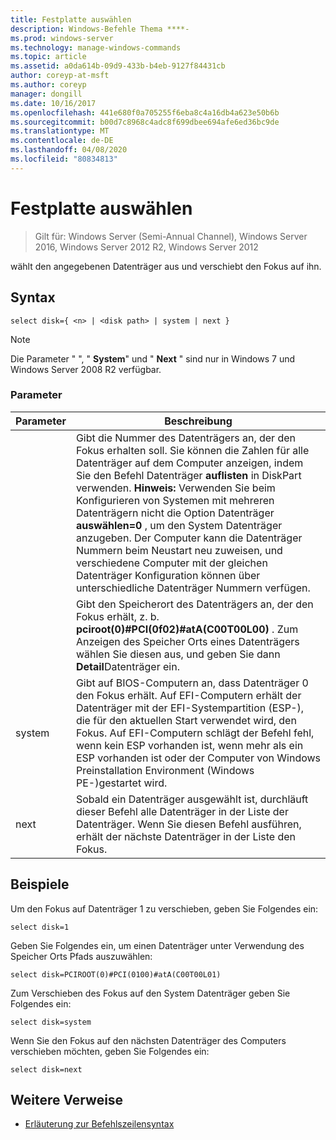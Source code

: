 ```yaml
---
title: Festplatte auswählen
description: Windows-Befehle Thema ****-
ms.prod: windows-server
ms.technology: manage-windows-commands
ms.topic: article
ms.assetid: a0da614b-09d9-433b-b4eb-9127f84431cb
author: coreyp-at-msft
ms.author: coreyp
manager: dongill
ms.date: 10/16/2017
ms.openlocfilehash: 441e680f0a705255f6eba8c4a16db4a623e50b6b
ms.sourcegitcommit: b00d7c8968c4adc8f699dbee694afe6ed36bc9de
ms.translationtype: MT
ms.contentlocale: de-DE
ms.lasthandoff: 04/08/2020
ms.locfileid: "80834813"
---
```

# <a name="select-disk"></a>Festplatte auswählen

>Gilt für: Windows Server (Semi-Annual Channel), Windows Server 2016, Windows Server 2012 R2, Windows Server 2012

wählt den angegebenen Datenträger aus und verschiebt den Fokus auf ihn.  
  
  
  
## <a name="syntax"></a>Syntax  
  
```  
select disk={ <n> | <disk path> | system | next }  
```  
  
> [!NOTE]  
> Die Parameter " **<disk path>** ", " **System**" und " **Next** " sind nur in Windows 7 und Windows Server 2008 R2 verfügbar.  
  
### <a name="parameters"></a>Parameter  
  
|  Parameter  |                                                                                                                                                                                                            Beschreibung                                                                                                                                                                                                            |
|-------------|-----------------------------------------------------------------------------------------------------------------------------------------------------------------------------------------------------------------------------------------------------------------------------------------------------------------------------------------------------------------------------------------------------------------------------------|
|     <n>     | Gibt die Nummer des Datenträgers an, der den Fokus erhalten soll. Sie können die Zahlen für alle Datenträger auf dem Computer anzeigen, indem Sie den Befehl Datenträger **auflisten** in DiskPart verwenden. **Hinweis:** Verwenden Sie beim Konfigurieren von Systemen mit mehreren Datenträgern nicht die Option Datenträger **auswählen\=0** , um den System Datenträger anzugeben. Der Computer kann die Datenträger Nummern beim Neustart neu zuweisen, und verschiedene Computer mit der gleichen Datenträger Konfiguration können über unterschiedliche Datenträger Nummern verfügen. |
| <disk path> |                                                                                                                 Gibt den Speicherort des Datenträgers an, der den Fokus erhält, z. b. **pciroot\(0\)\#PCI\(0f02\)\#atA\(C00T00L00\)** . Zum Anzeigen des Speicher Orts eines Datenträgers wählen Sie diesen aus, und geben Sie dann **Detail**Datenträger ein.                                                                                                                  |
|   system    |                                 Gibt auf BIOS-Computern an, dass Datenträger 0 den Fokus erhält. Auf EFI-Computern erhält der Datenträger mit der EFI-Systempartition \(ESP-\), die für den aktuellen Start verwendet wird, den Fokus. Auf EFI-Computern schlägt der Befehl fehl, wenn kein ESP vorhanden ist, wenn mehr als ein ESP vorhanden ist oder der Computer von Windows Preinstallation Environment \(Windows PE-\)gestartet wird.                                  |
|    next     |                                                                                                                                     Sobald ein Datenträger ausgewählt ist, durchläuft dieser Befehl alle Datenträger in der Liste der Datenträger. Wenn Sie diesen Befehl ausführen, erhält der nächste Datenträger in der Liste den Fokus.                                                                                                                                      |
  
## <a name="examples"></a><a name=BKMK_examples></a>Beispiele  
Um den Fokus auf Datenträger 1 zu verschieben, geben Sie Folgendes ein:  
  
```  
select disk=1  
```  
  
Geben Sie Folgendes ein, um einen Datenträger unter Verwendung des Speicher Orts Pfads auszuwählen:  
  
```  
select disk=PCIROOT(0)#PCI(0100)#atA(C00T00L01)  
```  
  
Zum Verschieben des Fokus auf den System Datenträger geben Sie Folgendes ein:  
  
```  
select disk=system  
```  
  
Wenn Sie den Fokus auf den nächsten Datenträger des Computers verschieben möchten, geben Sie Folgendes ein:  
  
```  
select disk=next  
```  
  
## <a name="additional-references"></a>Weitere Verweise  
- [Erläuterung zur Befehlszeilensyntax](command-line-syntax-key.md)  
  

  

